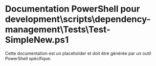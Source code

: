 # Documentation PowerShell pour development\scripts\dependency-management\Tests\Test-SimpleNew.ps1

Cette documentation est un placeholder et doit être générée par un outil PowerShell spécifique.
